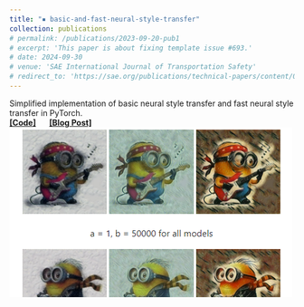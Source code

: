 ```yaml
---
title: "▪ basic-and-fast-neural-style-transfer"
collection: publications
# permalink: /publications/2023-09-20-pub1
# excerpt: 'This paper is about fixing template issue #693.'
# date: 2024-09-30
# venue: 'SAE International Journal of Transportation Safety'
# redirect_to: 'https://sae.org/publications/technical-papers/content/09-11-02-0012/'
---
```

Simplified implementation of basic neural style transfer and fast neural style transfer in PyTorch.<br/> 
<i class="fa-brands fa-github"></i> [**[Code]**](https://github.com/lihanlian/basic-and-fast-neural-style-transfer) &nbsp;&nbsp;&nbsp;&nbsp;
<i class="fa-solid fa-blog"></i> [**[Blog Post]**](https://lihanlian.github.io/posts/blog4)<br/>
<img src='/images/project-basic-and-fast-nst.jpg'>